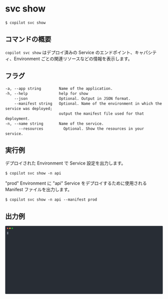 # svc show
```console
$ copilot svc show
```

## コマンドの概要

`copilot svc show` はデプロイ済みの Service のエンドポイント、キャパシティ、Environment ごとの関連リソースなどの情報を表示します。

## フラグ

```
-a, --app string        Name of the application.
-h, --help              help for show
    --json              Optional. Output in JSON format.
    --manifest string   Optional. Name of the environment in which the service was deployed;
                        output the manifest file used for that deployment.
-n, --name string       Name of the service.
      --resources         Optional. Show the resources in your service.
```

## 実行例
デプロイされた Environment で Service 設定を出力します。
```console
$ copilot svc show -n api
```

"prod" Environment に "api" Service をデプロイするために使用される Manifest ファイルを出力します。
```console
$ copilot svc show -n api --manifest prod
```

## 出力例

![Running copilot svc show](https://raw.githubusercontent.com/kohidave/copilot-demos/master/svc-show.svg?sanitize=true)